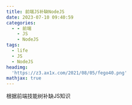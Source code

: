```yaml
---
title: 前端JS补缺NodeJS
date: 2023-07-10 09:40:59
categories:
  - - 前端
    - JS
    - NodeJS
tags:
  - life
  - JS
  - NodeJS
headimg:
  'https://z3.ax1x.com/2021/08/05/fego40.png'
mathjax: true
---
```


根据前端技能树补缺JS知识

<!-- more -->

